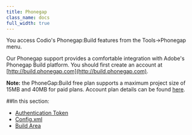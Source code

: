 ```yaml
---
title: Phonegap
class_name: docs
full_width: true
---
```


You access Codio's Phonegap:Build features from the Tools->Phonegap menu.

Our Phonegap support provides a comfortable integration with Adobe's Phonegap Build platform. You should first create an account at [http://build.phonegap.com](http://build.phonegap.com).

**Note:** the PhoneGap:Build free plan supports a maximum project size of 15MB and 40MB for paid plans. Account plan details can be found [here](https://build.phonegap.com/plans).  

##In this section:
- [Authentication Token](/docs/ide/tools/phonegap/authtoken)
- [Config.xml](/docs/ide/tools/phonegap/config)
- [Build Area](/docs/ide/tools/phonegap/build)


